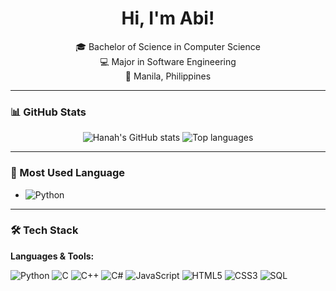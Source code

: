 
<h1 align="center"> Hi, I'm Abi! </h1>

<p align="center">
  🎓 Bachelor of Science in Computer Science <br>
  💻 Major in Software Engineering <br>
  📍 Manila, Philippines
</p>

---

### 📊 GitHub Stats

<p align="center">
  <img src="https://github-readme-stats.vercel.app/api?username=Abipoopyshow_icons=true&theme=react" alt="Hanah's GitHub stats" />
  <img src="https://github-readme-stats.vercel.app/api/top-langs/?username=Abipoopy&layout=compact&theme=react" alt="Top languages" />
</p>

---

### 🧠 Most Used Language

- ![Python](https://img.shields.io/badge/Python-3776AB?style=flat-square&logo=python&logoColor=white)

---

### 🛠 Tech Stack

**Languages & Tools:**

![Python](https://img.shields.io/badge/Python-3776AB?style=flat-square&logo=python&logoColor=white)
![C](https://img.shields.io/badge/C-00599C?style=flat-square&logo=c&logoColor=white)
![C++](https://img.shields.io/badge/C++-00599C?style=flat-square&logo=c%2B%2B&logoColor=white)
![C#](https://img.shields.io/badge/C%23-239120?style=flat-square&logo=c-sharp&logoColor=white)
![JavaScript](https://img.shields.io/badge/JavaScript-F7DF1E?style=flat-square&logo=javascript&logoColor=black)
![HTML5](https://img.shields.io/badge/HTML5-E34F26?style=flat-square&logo=html5&logoColor=white)
![CSS3](https://img.shields.io/badge/CSS3-1572B6?style=flat-square&logo=css3&logoColor=white)
![SQL](https://img.shields.io/badge/SQL-4479A1?style=flat-square&logo=sqlite&logoColor=white)
